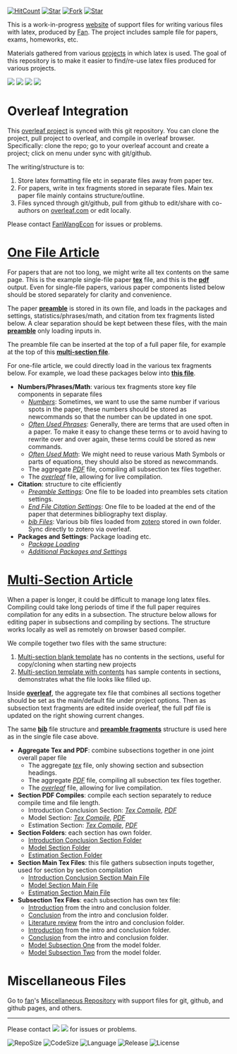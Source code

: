 [![HitCount](http://hits.dwyl.io/fanwangecon/Tex4Econ.svg)](https://github.com/FanWangEcon/Tex4Econ)  [![Star](https://img.shields.io/github/stars/fanwangecon/Tex4Econ?style=social)](https://github.com/FanWangEcon/Tex4Econ/stargazers) [![Fork](https://img.shields.io/github/forks/fanwangecon/Tex4Econ?style=social)](https://github.com/FanWangEcon/Tex4Econ/network/members) [![Star](https://img.shields.io/github/watchers/fanwangecon/Tex4Econ?style=social)](https://github.com/FanWangEcon/Tex4Econ/watchers)

This is a work-in-progress [website](https://fanwangecon.github.io/Tex4Econ/) of support files for writing various files with latex, produced by [Fan](https://fanwangecon.github.io/). The project includes sample file for papers, exams, homeworks, etc.

Materials gathered from various [projects](https://fanwangecon.github.io/research) in which latex is used. The goal of this repository is to make it easier to find/re-use latex files produced for various projects.

[![](https://img.shields.io/github/last-commit/fanwangecon/Tex4Econ)](https://github.com/FanWangEcon/Tex4Econ/commits/master) [![](https://img.shields.io/github/commit-activity/m/fanwangecon/Tex4Econ)](https://github.com/FanWangEcon/Tex4Econ/graphs/commit-activity) [![](https://img.shields.io/github/issues/fanwangecon/Tex4Econ)](https://github.com/FanWangEcon/Tex4Econ/issues) [![](https://img.shields.io/github/issues-pr/fanwangecon/Tex4Econ)](https://github.com/FanWangEcon/Tex4Econ/pulls)

# Overleaf Integration

This [overleaf project](https://www.overleaf.com/read/xjsqdwrkfrhq) is synced with this git repository. You can clone the project, pull project to overleaf, and compile in overleaf browser. Specifically: clone the repo; go to your overleaf account and create a project; click on menu under sync with git/github.

The writing/structure is to:
1. Store latex formatting file etc in separate files away from paper tex.
2. For papers, write in tex fragments stored in separate files. Main tex paper file mainly contains structure/outline.
3. Files synced through git/github, pull from github to edit/share with co-authors on [overleaf.com](https://overleaf.com) or edit locally.

Please contact [FanWangEcon](https://fanwangecon.github.io/) for issues or problems.

# [One File Article](https://github.com/FanWangEcon/Tex4Econ/blob/master/singlefile_article/article_fan.tex)

For papers that are not too long, we might write all tex contents on the same page. This is the example single-file paper [**tex**](https://github.com/FanWangEcon/Tex4Econ/blob/master/singlefile_article/article_fan.tex) file, and this is the   [**pdf**](https://github.com/FanWangEcon/Tex4Econ/blob/master/singlefile_article/article_fan.pdf) output. Even for single-file papers, various paper components listed below should be stored separately for clarity and convenience.

The paper [**preamble**](https://github.com/FanWangEcon/Tex4Econ/blob/master/fragments/preamble_main.tex) is stored in its own file, and loads in the packages and settings, statistics/phrases/math, and citation from tex fragments listed below. A clear separation should be kept between these files, with the main [**preamble**](https://github.com/FanWangEcon/Tex4Econ/blob/master/fragments/preamble_main.tex) only loading inputs in.

The preamble file can be inserted at the top of a full paper file, for example at the top of this [**multi-section file**](https://github.com/FanWangEcon/Tex4Econ/blob/master/sections_combine/draft_main.tex).

For one-file article, we could directly load in the various tex fragments below. For example, we load these packages below into [**this file**](https://github.com/FanWangEcon/Tex4Econ/blob/master/singlefile_article/article_fan.tex).

- **Numbers/Phrases/Math**: various tex fragments store key file components in separate files
    * [*Numbers*](https://github.com/FanWangEcon/Tex4Econ/blob/master/fragments/stats/stats_one.tex): Sometimes, we want to use the same number if various spots in the paper, these numbers should be stored as newcommands so that the number can be updated in one spot.
    * [*Often Used Phrases*](https://github.com/FanWangEcon/Tex4Econ/blob/master/fragments/shorthand/short_text.tex): Generally, there are terms that are used often in a paper. To make it easy to change these terms or to avoid having to rewrite over and over again, these terms could be stored as new commands.
    * [*Often Used Math*](https://github.com/FanWangEcon/Tex4Econ/blob/master/fragments/shorthand/short_math.tex): We might need to reuse various Math Symbols or parts of equations, they should also be stored as newcommands.
    * The aggregate [*PDF*](https://github.com/FanWangEcon/Tex4Econ/blob/master/sections_combine/draft_main.pdf) file, compiling all subsection tex files together.
    * The [*overleaf*](https://www.overleaf.com/read/xjsqdwrkfrhq) file, allowing for live compilation.
- **Citation**: structure to cite efficiently
    * [*Preamble Settings*](https://github.com/FanWangEcon/Tex4Econ/blob/master/fragments/cite/cite_preamble.tex): One file to be loaded into preambles sets citation settings.
    * [*End File Citation Settings*](https://github.com/FanWangEcon/Tex4Econ/blob/master/fragments/cite/cite_end.tex): One file to be loaded at the end of the paper that determines bibliography text display.
    * [*bib Files*](https://github.com/FanWangEcon/Tex4Econ/tree/master/_bib): Various bib files loaded from [zotero](https://www.zotero.org/) stored in own folder. Sync directly to zotero via overleaf.
- **Packages and Settings**: Package loading etc.
    * [*Package Loading*](https://github.com/FanWangEcon/Tex4Econ/blob/master/fragments/preamble_one.tex)
    * [*Additional Packages and Settings*](https://github.com/FanWangEcon/Tex4Econ/blob/master/fragments/preamble_two.tex)


# [Multi-Section Article](https://github.com/FanWangEcon/Tex4Econ/blob/master/sections_combine/draft_main.tex)

When a paper is longer, it could be difficult to manage long latex files. Compiling could take long periods of time if the full paper requires compilation for any edits in a subsection. The structure below allows for editing paper in subsections and compiling by sections. The structure works locally as well as remotely on browser based compiler.

We compile together two files with the same structure:
1. [Multi-section blank template](https://github.com/FanWangEcon/Tex4Econ/blob/master/sections_combine/draft_main_blank.pdf) has no contents in the sections, useful for copy/cloning when starting new projects
2. [Multi-section template with contents](https://github.com/FanWangEcon/Tex4Econ/blob/master/sections_combine/draft_main.pdf) has sample contents in sections, demonstrates what the file looks like filled up.

Inside [**overleaf**](https://www.overleaf.com/read/xjsqdwrkfrhq), the aggregate tex file that combines all sections together should be set as the main/default file under project options. Then as subsection text fragments are edited inside overleaf, the full pdf file is updated on the right showing current changes.

The same [**bib**](https://github.com/FanWangEcon/Tex4Econ/tree/master/_bib) file structure and [**preamble fragments**](https://github.com/FanWangEcon/Tex4Econ/tree/master/fragments) structure is used here as in the single file case above.

- **Aggregate Tex and PDF**: combine subsections together in one joint overall paper file
    * The aggregate [*tex*](https://github.com/FanWangEcon/Tex4Econ/blob/master/sections_combine/draft_main.tex) file, only showing section and subsection headings.
    * The aggregate [*PDF*](https://github.com/FanWangEcon/Tex4Econ/blob/master/sections_combine/draft_main.pdf) file, compiling all subsection tex files together.
    * The [*overleaf*](https://www.overleaf.com/read/xjsqdwrkfrhq) file, allowing for live compilation.
- **Section PDF Compiles**: compile each section separately to reduce compile time and file length.
    * Introduction Conclusion Section: [*Tex Compile*](https://github.com/FanWangEcon/Tex4Econ/blob/master/sections_sandbox/introconclude_sandbox.tex), [*PDF*](https://github.com/FanWangEcon/Tex4Econ/blob/master/sections_sandbox/introconclude_sandbox.pdf)
    * Model Section: [*Tex Compile*](https://github.com/FanWangEcon/Tex4Econ/blob/master/sections_sandbox/model_sandbox.tex), [*PDF*](https://github.com/FanWangEcon/Tex4Econ/blob/master/sections_sandbox/model_sandbox.pdf)
    * Estimation Section: [*Tex Compile*](https://github.com/FanWangEcon/Tex4Econ/blob/master/sections_sandbox/estimate_sandbox.tex), [*PDF*](https://github.com/FanWangEcon/Tex4Econ/blob/master/sections_sandbox/estimate_sandbox.pdf)
- **Section Folders**: each section has own folder.
    * [Introduction Conclusion Section Folder](https://github.com/FanWangEcon/Tex4Econ/blob/master/sections/introconclude/)
    * [Model Section Folder](https://github.com/FanWangEcon/Tex4Econ/blob/master/sections/model/)
    * [Estimation Section Folder](https://github.com/FanWangEcon/Tex4Econ/blob/master/sections/esti/)
- **Section Main Tex Files**: this file gathers subsection inputs together, used for section by section compilation
    * [Introduction Conclusion Section Main File](https://github.com/FanWangEcon/Tex4Econ/blob/master/sections/introconclude/main.tex)
    * [Model Section Main File](https://github.com/FanWangEcon/Tex4Econ/blob/master/sections/model/model_main.tex)
    * [Estimation Section Main File](https://github.com/FanWangEcon/Tex4Econ/blob/master/sections/esti/esti_main.tex)
- **Subsection Tex Files**: each subsection has own tex file:
    * [Introduction](https://github.com/FanWangEcon/Tex4Econ/blob/master/sections/introconclude/intro.tex) from the intro and conclusion folder.
    * [Conclusion](https://github.com/FanWangEcon/Tex4Econ/blob/master/sections/introconclude/conclude.tex) from the intro and conclusion folder.
    * [Literature review](https://github.com/FanWangEcon/Tex4Econ/blob/master/sections/introconclude/literature.tex) from the intro and conclusion folder.
    * [Introduction](https://github.com/FanWangEcon/Tex4Econ/blob/master/sections/introconclude/intro.tex) from the intro and conclusion folder.
    * [Conclusion](https://github.com/FanWangEcon/Tex4Econ/blob/master/sections/introconclude/conclude.tex) from the intro and conclusion folder.
    * [Model Subsection One](https://github.com/FanWangEcon/Tex4Econ/blob/master/sections/model/model_one.tex) from the model folder.
    * [Model Subsection Two](https://github.com/FanWangEcon/Tex4Econ/blob/master/sections/model/model_one.tex) from the model folder.

# Miscellaneous Files

Go to [fan](http://fanwangecon.github.io/)'s [Miscellaneous Repository](http://fanwangecon.github.io/Tex4Econ/_nontex/) with support files for git, github, and github pages, and others.

----
Please contact [![](https://img.shields.io/github/followers/fanwangecon?label=FanWangEcon&style=social)](https://github.com/FanWangEcon) [![](https://img.shields.io/twitter/follow/fanwangecon?label=%20&style=social)](https://twitter.com/fanwangecon) for issues or problems.

![RepoSize](https://img.shields.io/github/repo-size/fanwangecon/Tex4Econ)
![CodeSize](https://img.shields.io/github/languages/code-size/fanwangecon/Tex4Econ)
![Language](https://img.shields.io/github/languages/top/fanwangecon/Tex4Econ)
![Release](https://img.shields.io/github/downloads/fanwangecon/Tex4Econ/total)
![License](https://img.shields.io/github/license/fanwangecon/Tex4Econ)
